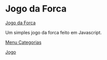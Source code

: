 # Jogo da Forca

[Jogo da Forca](https://antuneslv.github.io/jogo-da-forca/index.html#)

 Um simples jogo da forca feito em Javascript.

 [Menu Categorias]()

 [Jogo]()
